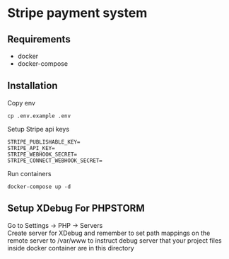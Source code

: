# Stripe payment system

## Requirements
 - docker
 - docker-compose

## Installation

Copy env
```
cp .env.example .env
```

Setup Stripe api keys
``` 
STRIPE_PUBLISHABLE_KEY=
STRIPE_API_KEY=
STRIPE_WEBHOOK_SECRET=
STRIPE_CONNECT_WEBHOOK_SECRET=
```
Run containers
``` 
docker-compose up -d 
```
## Setup XDebug For PHPSTORM

Go to Settings -> PHP -> Servers  
Create server for XDebug and remember to set path mappings
on the remote server to /var/www to instruct debug server
that your project files inside docker container are in this 
directory

